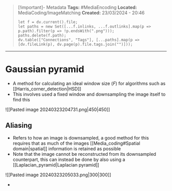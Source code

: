 > [!important]- Metadata
> **Tags:** #MediaEncoding 
> **Located:** MediaCoding/ImageMatching
> **Created:** 23/03/2024 - 20:46
> ```dataviewjs
> let f = dv.current().file;
> let paths = new Set([...f.inlinks, ...f.outlinks].map(p => p.path).filter(p => !p.endsWith(".png")));
> paths.delete(f.path);
> dv.table(["Connections", "Tags"], [...paths].map(p => [dv.fileLink(p), dv.page(p).file.tags.join("")]));
> ```

___
# Gaussian pyramid
- A method for calculating an ideal window size ($F$) for algorithms such as [[Harris_corner_detection|HSD]]
- This involves used a fixed window and downsampling the image itself to find this

![[Pasted image 20240323204731.png|450|450]]


## Aliasing 
- Refers to how an image is downsampled, a good method for this requires that as much of the images [[Media_coding#Spatial domain|spatial]] information is retained as possible
- Note that the image cannot be reconstructed from its downsampled counterpart, this can instead be done by also using a [[Laplacian_pyramid|Laplacian pyramid]] 

![[Pasted image 20240323205033.png|300|300]]

- 